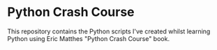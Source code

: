 # Python Crash Course

This repository contains the Python scripts I've created whilst learning Python using Eric Matthes "Python Crash Course" book. 